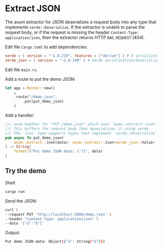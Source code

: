 # Extract JSON

The axum extractor for JSON deserializes a request body into any type that
implements `serde::Deserialize`. If the extractor is unable to parse the request
body, or if the request is missing the header `Content-Type: application/json`,
then the extractor returns HTTP `BAD_REQUEST` (404).

Edit file `Cargo.toml` to add dependencies:

```toml
serde = { version = "~1.0.219", features = ["derive"] } # A serialization/deserialization framework.
serde_json = { version = "~1.0.140" } # Serde serialization/deserialization of JSON data.
```

Edit file `main.rs`.

Add a route to put the demo JSON:

```rust
let app = Router::new()
    …
    .route("/demo.json",
        .put(put_demo_json)
    )
```

Add a handler:

```rust
/// axum handler for "PUT /demo.json" which uses `aumx::extract::Json`.
/// This buffers the request body then deserializes it using serde.
/// The `Json` type supports types that implement `serde::Deserialize`.
pub async fn put_demo_json(
    axum::extract::Json(data): axum::extract::Json<serde_json::Value>
) -> String{
    format!("Put demo JSON data: {:?}", data)
}
```

## Try the demo

Shell:

```sh
cargo run
```

Send the JSON:

```sh
curl \
--request PUT 'http://localhost:3000/demo.json' \
--header "Content-Type: application/json" \
--data '{"a":"b"}'
```

Output:

```sh
Put demo JSON data: Object({"a": String("b")})
```
